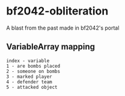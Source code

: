 # bf2042-obliteration
A blast from the past made in bf2042's portal

## VariableArray mapping
```
index - variable
1 - are bombs placed
2 - someone on bombs
3 - marked player
4 - defender team
5 - attacked object

```
